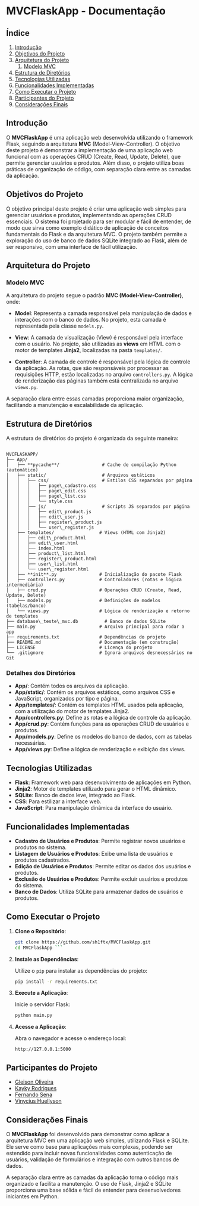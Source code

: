 # MVCFlaskApp - Documentação

## Índice

1. [Introdução](#introdução)
2. [Objetivos do Projeto](#objetivos-do-projeto)
3. [Arquitetura do Projeto](#arquitetura-do-projeto)
   1. [Modelo MVC](#modelo-mvc)
4. [Estrutura de Diretórios](#estrutura-de-diretórios)
5. [Tecnologias Utilizadas](#tecnologias-utilizadas)
6. [Funcionalidades Implementadas](#funcionalidades-implementadas)
7. [Como Executar o Projeto](#como-executar-o-projeto)
8. [Participantes do Projeto](#participantes-do-projeto)
9. [Considerações Finais](#considerações-finais)

## Introdução

O **MVCFlaskApp** é uma aplicação web desenvolvida utilizando o framework Flask, seguindo a arquitetura **MVC** (Model-View-Controller). O objetivo deste projeto é demonstrar a implementação de uma aplicação web funcional com as operações CRUD (Create, Read, Update, Delete), que permite gerenciar usuários e produtos. Além disso, o projeto utiliza boas práticas de organização de código, com separação clara entre as camadas da aplicação.

## Objetivos do Projeto

O objetivo principal deste projeto é criar uma aplicação web simples para gerenciar usuários e produtos, implementando as operações CRUD essenciais. O sistema foi projetado para ser modular e fácil de entender, de modo que sirva como exemplo didático de aplicação de conceitos fundamentais do Flask e da arquitetura MVC. O projeto também permite a exploração do uso de banco de dados SQLite integrado ao Flask, além de ser responsivo, com uma interface de fácil utilização.

## Arquitetura do Projeto

### Modelo MVC

A arquitetura do projeto segue o padrão **MVC (Model-View-Controller)**, onde:

- **Model**: Representa a camada responsável pela manipulação de dados e interações com o banco de dados. No projeto, esta camada é representada pela classe `models.py`.
  
- **View**: A camada de visualização (View) é responsável pela interface com o usuário. No projeto, são utilizadas as **views** em HTML com o motor de templates **Jinja2**, localizadas na pasta `templates/`.

- **Controller**: A camada de controle é responsável pela lógica de controle da aplicação. As rotas, que são responsáveis por processar as requisições HTTP, estão localizadas no arquivo `controllers.py`. A lógica de renderização das páginas também está centralizada no arquivo `views.py`.

A separação clara entre essas camadas proporciona maior organização, facilitando a manutenção e escalabilidade da aplicação.

## Estrutura de Diretórios

A estrutura de diretórios do projeto é organizada da seguinte maneira:

```

MVCFLASKAPP/
├── App/
│   ├── **pycache**/                # Cache de compilação Python (automático)
│   ├── static/                     # Arquivos estáticos
│   │   ├── css/                    # Estilos CSS separados por página
│   │   │   ├── page\_cadastro.css
│   │   │   ├── page\_edit.css
│   │   │   ├── page\_list.css
│   │   │   └── style.css
│   │   ├── js/                     # Scripts JS separados por página
│   │   │   ├── edit\_product.js
│   │   │   ├── edit\_user.js
│   │   │   ├── register\_product.js
│   │   │   └── user\_register.js
│   ├── templates/                 # Views (HTML com Jinja2)
│   │   ├── edit\_product.html
│   │   ├── edit\_user.html
│   │   ├── index.html
│   │   ├── product\_list.html
│   │   ├── register\_product.html
│   │   ├── user\_list.html
│   │   └── user\_register.html
│   ├── **init**.py                # Inicialização do pacote Flask
│   ├── controllers.py             # Controladores (rotas e lógica intermediária)
│   ├── crud.py                    # Operações CRUD (Create, Read, Update, Delete)
│   ├── models.py                  # Definições de modelos (tabelas/banco)
│   └── views.py                   # Lógica de renderização e retorno de templates
├── database\_teste\_mvc.db          # Banco de dados SQLite
├── main.py                        # Arquivo principal para rodar a app
├── requirements.txt               # Dependências do projeto
├── README.md                      # Documentação (em construção)
├── LICENSE                        # Licença do projeto
└── .gitignore                     # Ignora arquivos desnecessários no Git

````

### Detalhes dos Diretórios

- **App/**: Contém todos os arquivos da aplicação.
- **App/static/**: Contém os arquivos estáticos, como arquivos CSS e JavaScript, organizados por tipo e página.
- **App/templates/**: Contém os templates HTML usados pela aplicação, com a utilização do motor de templates Jinja2.
- **App/controllers.py**: Define as rotas e a lógica de controle da aplicação.
- **App/crud.py**: Contém funções para as operações CRUD de usuários e produtos.
- **App/models.py**: Define os modelos do banco de dados, com as tabelas necessárias.
- **App/views.py**: Define a lógica de renderização e exibição das views.

## Tecnologias Utilizadas

- **Flask**: Framework web para desenvolvimento de aplicações em Python.
- **Jinja2**: Motor de templates utilizado para gerar o HTML dinâmico.
- **SQLite**: Banco de dados leve, integrado ao Flask.
- **CSS**: Para estilizar a interface web.
- **JavaScript**: Para manipulação dinâmica da interface do usuário.

## Funcionalidades Implementadas

- **Cadastro de Usuários e Produtos**: Permite registrar novos usuários e produtos no sistema.
- **Listagem de Usuários e Produtos**: Exibe uma lista de usuários e produtos cadastrados.
- **Edição de Usuários e Produtos**: Permite editar os dados dos usuários e produtos.
- **Exclusão de Usuários e Produtos**: Permite excluir usuários e produtos do sistema.
- **Banco de Dados**: Utiliza SQLite para armazenar dados de usuários e produtos.

## Como Executar o Projeto

1. **Clone o Repositório**:

   ```bash
   git clone https://github.com/sh1ftx/MVCFlaskApp.git
   cd MVCFlaskApp ```

2. **Instale as Dependências**:

   Utilize o `pip` para instalar as dependências do projeto:

   ```bash
   pip install -r requirements.txt
   ```

3. **Execute a Aplicação**:

   Inicie o servidor Flask:

   ```bash
   python main.py
   ```

4. **Acesse a Aplicação**:

   Abra o navegador e acesse o endereço local:

   ```
   http://127.0.0.1:5000
   ```

## Participantes do Projeto

* [Gleison Oliveira](https://github.com/gleiSUN)
* [Kayky Rodrigues](https://github.com/xFrostzss)
* [Fernando Sena](https://github.com/FernandosenaDev)
* [Vinycius Huellyson](https://github.com/VINYCIU51)

## Considerações Finais

O **MVCFlaskApp** foi desenvolvido para demonstrar como aplicar a arquitetura MVC em uma aplicação web simples, utilizando Flask e SQLite. Ele serve como base para aplicações mais complexas, podendo ser estendido para incluir novas funcionalidades como autenticação de usuários, validação de formulários e integração com outros bancos de dados.

A separação clara entre as camadas da aplicação torna o código mais organizado e facilita a manutenção. O uso de Flask, Jinja2 e SQLite proporciona uma base sólida e fácil de entender para desenvolvedores iniciantes em Python.
